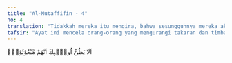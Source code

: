 ```yaml
---
title: "Al-Mutaffifin - 4"
no: 4
translation: "Tidakkah mereka itu mengira, bahwa sesungguhnya mereka akan dibangkitkan, "
tafsir: "Ayat ini mencela orang-orang yang mengurangi takaran dan timbangan dengan pertanyaan apakah mereka itu menyangka hari kebangkitan itu tidak akan pernah ada. Sebab, jika mereka menyangka saja, belum meyakini adanya hari kebangkitan, tentu mereka tidak tergugah untuk menghindari kecurangan. Memang mereka itu tidak mengharapkan adanya hari penghitungan, sebagaimana firman Allah:\n\nSesungguhnya dahulu mereka tidak pernah mengharapkan perhitungan. (an-Naba'/78: 27)"
---
```


اَلَا يَظُنُّ اُولٰۤىِٕكَ اَنَّهُمْ مَّبْعُوْثُوْنَۙ
